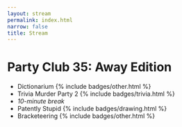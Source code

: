 ```yaml
---
layout: stream
permalink: index.html
narrow: false
title: Stream
---
```

<!-- date and time are in _config.yml -->

<!-- badges to go with game name: jokes, drawing, trivia, strategy, other -->
# Party Club 35: Away Edition
* Dictionarium {% include badges/other.html %}
* Trivia Murder Party 2 {% include badges/trivia.html %}
* *10-minute break*
* Patently Stupid {% include badges/drawing.html %}
* Bracketeering {% include badges/other.html %}
